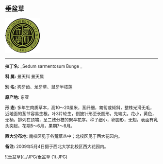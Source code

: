 ## 垂盆草

![西北大学校园网络植物志](../JPG/nwu.gif)

---

**拉丁名:**  _Sedum sarmentosum Bunge _

**科 属:** 景天科 景天属

**别 名:** 狗牙齿、龙牙草、鼠牙半枝莲

**原产地:** 东亚

**形  态:** 多年生肉质草本，高10～20厘米，茎纤细，匍匐或倾斜，整株光滑无毛，近地面的茎节容易生根。叶3片轮生，倒披针形至长圆形，先端尖。花小，黄色，无柄，排列在顶端，呈二歧分枝的聚伞花序。种子细小，卵圆形，无翅，表面有乳头突起。花期5～6月，果期7～8月。

**西大分布地:** 南校区见于各荒草丛中；北校区见于西大花园内。

**备注:** 2009年5月4日摄于西北大学北校区西大花园内。

![垂盆草](../JPG/垂盆草 (1).JPG) 

